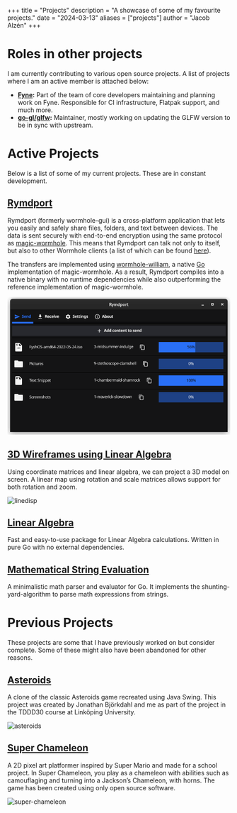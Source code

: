 +++
title = "Projects"
description = "A showcase of some of my favourite projects."
date = "2024-03-13"
aliases = ["projects"]
author = "Jacob Alzén"
+++

# Roles in other projects

I am currently contributing to various open source projects. A list of projects where I am an active member is attached below:
- **[Fyne](https://fyne.io):** Part of the team of core developers maintaining and planning work on Fyne. Responsible for CI infrastructure, Flatpak support, and much more.
- **[go-gl/glfw](https://github.com/go-gl/glfw):** Maintainer, mostly working on updating the GLFW version to be in sync with upstream.


# Active Projects

Below is a list of some of my current projects. These are in constant development.

## [Rymdport](https://rymdport.github.io)

Rymdport (formerly wormhole-gui) is a cross-platform application that lets you easily and safely share files, folders, and text between devices. The data is sent securely with end-to-end encryption using the same protocol as [magic-wormhole](https://github.com/magic-wormhole/magic-wormhole). This means that Rymdport can talk not only to itself, but also to other Wormhole clients (a list of which can be found [here](https://github.com/Jacalz/rymdport/wiki/Supported-clients)).

The transfers are implemented using [wormhole-william](https://github.com/psanford/wormhole-william), a native [Go](https://go.dev) implementation of magic-wormhole. As a result, Rymdport compiles into a native binary with no runtime dependencies while also outperforming the reference implementation of magic-wormhole.

![rymdport](https://raw.githubusercontent.com/Jacalz/rymdport/main/internal/assets/screenshot1.png)

## [3D Wireframes using Linear Algebra](https://github.com/Jacalz/linedisp)

Using coordinate matrices and linear algebra, we can project a 3D model on screen. A linear map using rotation and scale matrices allows support for both rotation and zoom.

![linedisp](https://user-images.githubusercontent.com/25466657/143089168-dc190181-496f-4c5b-8077-0cdbb547ed88.gif)

## [Linear Algebra](https://github.com/Jacalz/linalg)

Fast and easy-to-use package for Linear Algebra calculations. Written in pure Go with no external dependencies.

## [Mathematical String Evaluation](https://github.com/Jacalz/eval)

A minimalistic math parser and evaluator for Go. It implements the shunting-yard-algorithm to parse math expressions from strings.

# Previous Projects

These projects are some that I have previously worked on but consider complete. Some of these might also have been abandoned for other reasons.

## [Asteroids](https://github.com/theJonkan/asteroids)

A clone of the classic Asteroids game recreated using Java Swing. This project was created by Jonathan Björkdahl and me as part of the project in the TDDD30 course at Linköping University.

![asteroids](https://user-images.githubusercontent.com/125046445/218131618-077f0a65-ce57-4587-b8cc-210537d6750a.png)

## [Super Chameleon](https://github.com/Jacalz/super-chameleon)

A 2D pixel art platformer inspired by Super Mario and made for a school project. In Super Chameleon, you play as a chameleon with abilities such as camouflaging and turning into a Jackson’s Chameleon, with horns. The game has been created using only open source software.

![super-chameleon](https://user-images.githubusercontent.com/25466657/107958065-c4f8f580-6fa1-11eb-8382-e4daffb408d4.png)
